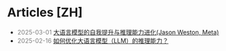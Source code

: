 # Articles [ZH]

- <span style="color:gray;">2025-03-01</span> [ 大语言模型的自我提升与推理能力进化(Jason Weston, Meta) ](https://mp.weixin.qq.com/s/o3_bNj3sjG-Co5cPlNhxPg)
- <span style="color:gray;">2025-02-16</span> [ 如何优化大语言模型（LLM）的推理能力？ ](https://mp.weixin.qq.com/s/KOqATaijYwOOwJMvsCe4kg)
